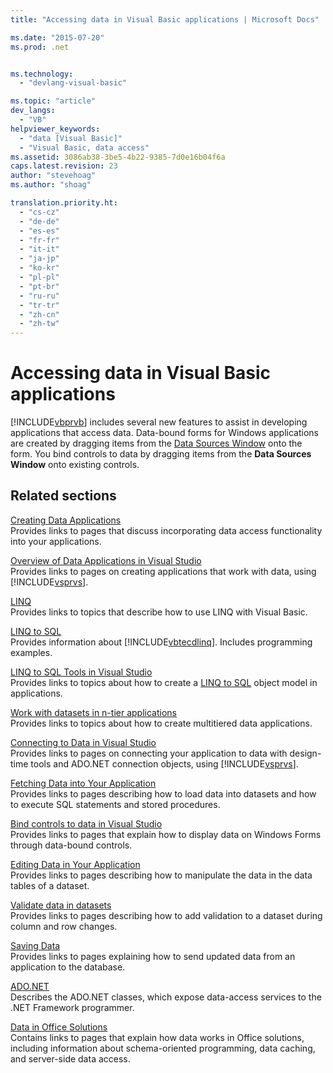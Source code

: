 ```yaml
---
title: "Accessing data in Visual Basic applications | Microsoft Docs"

ms.date: "2015-07-20"
ms.prod: .net


ms.technology: 
  - "devlang-visual-basic"

ms.topic: "article"
dev_langs: 
  - "VB"
helpviewer_keywords: 
  - "data [Visual Basic]"
  - "Visual Basic, data access"
ms.assetid: 3086ab38-3be5-4b22-9385-7d0e16b04f6a
caps.latest.revision: 23
author: "stevehoag"
ms.author: "shoag"

translation.priority.ht: 
  - "cs-cz"
  - "de-de"
  - "es-es"
  - "fr-fr"
  - "it-it"
  - "ja-jp"
  - "ko-kr"
  - "pl-pl"
  - "pt-br"
  - "ru-ru"
  - "tr-tr"
  - "zh-cn"
  - "zh-tw"
---
```

# Accessing data in Visual Basic applications
[!INCLUDE[vbprvb](../../csharp/programming-guide/concepts/linq/includes/vbprvb_md.md)] includes several new features to assist in developing applications that access data. Data-bound forms for Windows applications are created by dragging items from the [Data Sources Window](https://docs.microsoft.com/visualstudio/data-tools/bind-controls-to-data-in-visual-studio) onto the form. You bind controls to data by dragging items from the **Data Sources Window** onto existing controls.  
  
## Related sections  
 [Creating Data Applications](https://docs.microsoft.com/visualstudio/data-tools/creating-data-applications)  
 Provides links to pages that discuss incorporating data access functionality into your applications.

 [Overview of Data Applications in Visual Studio](https://docs.microsoft.com/visualstudio/data-tools/overview-of-data-applications-in-visual-studio)  
 Provides links to pages on creating applications that work with data, using [!INCLUDE[vsprvs](../../csharp/includes/vsprvs_md.md)].  
  
 [LINQ](../../visual-basic/programming-guide/language-features/linq/index.md)  
 Provides links to topics that describe how to use LINQ with Visual Basic.  
  
 [LINQ to SQL](https://msdn.microsoft.com/library/bb386976)  
 Provides information about [!INCLUDE[vbtecdlinq](../../csharp/includes/vbtecdlinq_md.md)]. Includes programming examples.  
  
 [LINQ to SQL Tools in Visual Studio](https://docs.microsoft.com/visualstudio/data-tools/linq-to-sql-tools-in-visual-studio2)  
 Provides links to topics about how to create a [LINQ to SQL](https://msdn.microsoft.com/library/bb386976) object model in applications.  
  
 [Work with datasets in n-tier applications](https://docs.microsoft.com/visualstudio/data-tools/work-with-datasets-in-n-tier-applications)  
 Provides links to topics about how to create multitiered data applications.  
     
 [Connecting to Data in Visual Studio](https://docs.microsoft.com/visualstudio/data-tools/connecting-to-data-in-visual-studio)  
 Provides links to pages on connecting your application to data with design-time tools and ADO.NET connection objects, using [!INCLUDE[vsprvs](../../csharp/includes/vsprvs_md.md)].  

 [Fetching Data into Your Application](https://docs.microsoft.com/visualstudio/data-tools/fetching-data-into-your-application)  
 Provides links to pages describing how to load data into datasets and how to execute SQL statements and stored procedures.  
  
 [Bind controls to data in Visual Studio](https://docs.microsoft.com/visualstudio/data-tools/bind-controls-to-data-in-visual-studio)  
 Provides links to pages that explain how to display data on Windows Forms through data-bound controls.  
  
 [Editing Data in Your Application](https://docs.microsoft.com/visualstudio/data-tools/editing-data-in-your-application)  
 Provides links to pages describing how to manipulate the data in the data tables of a dataset.  
  
 [Validate data in datasets](https://docs.microsoft.com/visualstudio/data-tools/validate-data-in-datasets)  
 Provides links to pages describing how to add validation to a dataset during column and row changes.  
  
 [Saving Data](https://docs.microsoft.com/visualstudio/data-tools/saving-data)  
 Provides links to pages explaining how to send updated data from an application to the database.  
  
 [ADO.NET](https://msdn.microsoft.com/library/e80y5yhx.aspx)  
 Describes the ADO.NET classes, which expose data-access services to the .NET Framework programmer.

 [Data in Office Solutions](https://msdn.microsoft.com/library/xx069ybh)  
 Contains links to pages that explain how data works in Office solutions, including information about schema-oriented programming, data caching, and server-side data access.